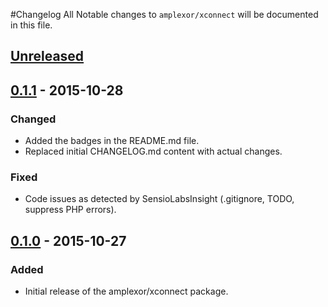 #Changelog
All Notable changes to `amplexor/xconnect` will be documented in this file.



## [Unreleased]



## [0.1.1] - 2015-10-28
### Changed
- Added the badges in the README.md file.
- Replaced initial CHANGELOG.md content with actual changes.

### Fixed
- Code issues as detected by SensioLabsInsight (.gitignore, TODO, suppress 
  PHP errors).



## [0.1.0] - 2015-10-27
### Added
- Initial release of the amplexor/xconnect package.



[Unreleased]: https://github.com/amplexor-drupal/xconnect/compare/master...develop
[0.1.1]: https://github.com/amplexor-drupal/xconnect/compare/0.1.0...0.1.1
[0.1.0]: https://github.com/amplexor-drupal/xconnect/releases/tag/0.1.0
